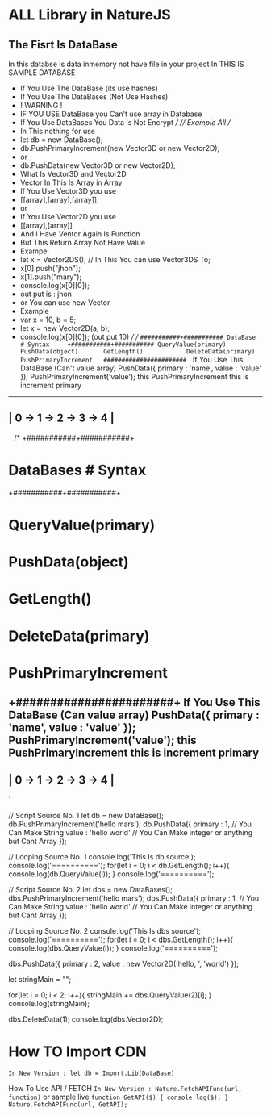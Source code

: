 # ALL Library in NatureJS

## The Fisrt Is DataBase
In this databse is data inmemory not have file in your project
In THIS IS SAMPLE DATABASE
* If You Use The DataBase 
(its use hashes)
* If You Use The DataBases
(Not Use Hashes)
* ! WARNING !
* IF YOU USE DataBase you
Can't use array in Database
* If You Use DataBases You
Data Is Not Encrypt
*/
// Example All
/*
* In This nothing for use
* let db = new DataBase();
* db.PushPrimaryIncrement(new Vector3D or new Vector2D);
* or
* db.PushData(new Vector3D or new Vector2D);
* What Is Vector3D and Vector2D
* Vector In This Is Array in Array
* If You Use Vector3D you use 
* [[array],[array],[array]];
* or
* If You Use Vector2D you use
* [[array],[array]]
* And I Have Ventor Again Is Function
* But This Return Array Not Have Value
* Exampel
* let x = Vector2DS(); // In This You can use Vector3DS To;
* x[0].push("jhon");
* x[1].push("mary");
* console.log(x[0][0]);
* out put is : jhon
* or You can use new Vector
* Example
* var x = 10, b = 5;
* let x = new Vector2D(a, b);
* console.log(x[0][0]);
(out put 10)
*/
/*
`
###########+###########
 DataBase  # Syntax    
+###########+###########
 QueryValue(primary)
 PushData(object)      
 GetLength()           
 DeleteData(primary)   
 PushPrimaryIncrement  
#######################
`
`
If You Use This DataBase
(Can't value array)
PushData({
  primary : 'name',
  value : 'value'
});
PushPrimaryIncrement('value');
this PushPrimaryIncrement
this is increment primary
-------------------------
| 0 -> 1 -> 2 -> 3 -> 4 |
-------------------------
`
`
/*
+###########+###########+
# DataBases # Syntax    #
+###########+###########+
# QueryValue(primary)   #
# PushData(object)      #
# GetLength()           #
# DeleteData(primary)   #
# PushPrimaryIncrement  #
+#######################+
If You Use This DataBase
(Can value array)
PushData({
  primary : 'name',
  value : 'value'
});
PushPrimaryIncrement('value');
this PushPrimaryIncrement
this is increment primary
 -------------------------
| 0 -> 1 -> 2 -> 3 -> 4 |
-------------------------
`

// Script Source No. 1
let db = new DataBase();
db.PushPrimaryIncrement('hello mars');
db.PushData({
  primary : 1, // You Can Make String
  value : 'hello world' // You Can Make integer or anything but Cant Array
});

// Looping Source No. 1
console.log('This Is db source');
console.log('==========');
for(let i = 0; i < db.GetLength(); i++){
  console.log(db.QueryValue(i));
}
console.log('==========');
               
// Script Source No. 2
let dbs = new DataBases();
dbs.PushPrimaryIncrement('hello mars');
dbs.PushData({
  primary : 1, // You Can Make String
  value : 'hello world' // You Can Make integer or anything but Cant Array
});
               
// Looping Source No. 2
console.log('This Is dbs source');
console.log('==========');
for(let i = 0; i < dbs.GetLength(); i++){
  console.log(dbs.QueryValue(i));
}
console.log('==========');

dbs.PushData({
  primary : 2,
  value : new Vector2D('hello, ', 'world')
});

let stringMain = "";

for(let i = 0; i < 2; i++){
  stringMain += dbs.QueryValue(2)[i];
}
console.log(stringMain);
               
dbs.DeleteData(1);
console.log(dbs.Vector2D);

# How TO Import CDN
`In New Version : let db = Import.Lib(DataBase)`

How To Use API / FETCH
`In New Version : Nature.FetchAPIFunc(url, function)`
or sample live
`
function GetAPI($) {
      console.log($);
}
Nature.FetchAPIFunc(url, GetAPI);
`
